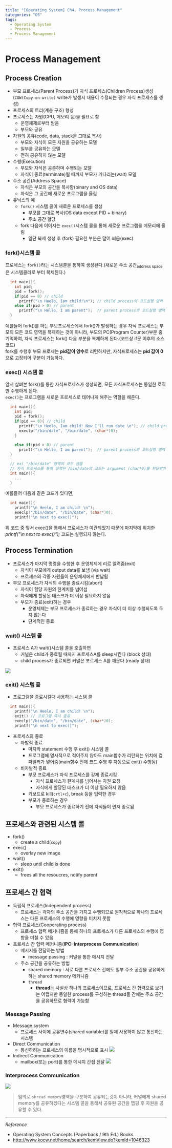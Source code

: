 ```yaml
---
title: "[Operating System] Ch4. Process Management"
categories: "OS"
tags:
  - Operating System
  - Process
  - Process Management
---
```


# Process Management
## Process Creation
- 부모 프로세스(Parent Process)가 자식 프로세스(Children Process)생성 (`COW(Copy-on-write)` write가 발생시 내용이 수정되는 경우 자식 프로세스를 생성)
- 프로세스의 트리(계층 구조) 형성
- 프로세스는 자원(CPU, 메모리 등)을 필요로 함
  - 운영체제로부터 받음
  - 부모와 공유
- 자원의 공유(code, data, stack을 그대로 복사)
  - 부모와 자식이 모든 자원을 공유하는 모델
  - 일부를 공유하는 모델
  - 전혀 공유하지 않는 모델
- 수행(Execution)
  - 부모와 자식은 공존하며 수행되는 모델
  - 자식이 종료(terminate)될 때까지 부모가 기다리는(wait) 모델
- 주소 공간(Address Space)
  - 자식은 부모의 공간을 복사함(binary and OS data)
  - 자식은 그 공간에 새로운 프로그램을 올림
- 유닉스의 예
  - `fork()` 시스템 콜이 새로운 프로세스를 생성
    - 부모를 그대로 복사(OS data except PID + binary)
    - 주소 공간 할당
  - fork 다음에 이어지는 `exec()`시스템 콜을 통해 새로운 프로그램을 메모리에 올림
    - 일단 복제 생성 후 (fork) 필요한 부분은 덮어 씌움(exec)

### fork()시스템 콜
프로세스는 `fork()`라는 시스템콜을 통하여 생성된다.(새로운 주소 공간<sub>address space</sub>은 시스템콜러로 부터 복제된다.)

```c
  int main(){
    int pid;
    pid = fork();
    if(pid == 0) // child
      printf("\n Heelo, Iam child!\n"); // child process의 코드실행 영역
    else if(pid > 0) // parent
      printf("\n Hello, I am parent");  // parent process의 코드실행 영역
  }
```

예를들어 fork()를 하는 부모프로세스에서 fork()가 발생하는 경우 자식 프로세스는 부모의 모든 코드 영역을 복제하는 것이 아니라, 
부모의 PC(Program Counter)부분 중 기억하여, 자식 프로세스는 fork() 다음 부분을 복제하게 된다.(코드상 if문 이후의 소스코드)  
fork를 수행후 부모 프로세는 **pid값이 양수**로 리턴하지만, 자식프로세스는 **pid 값이 0**으로 고정되어 구분이 가능하다.

### exec() 시스템 콜
앞서 살펴본 fork()를 통한 자식프로세스가 생성되면, 모든 자식프로세스는 동일한 로직만 수행하게 된다.  
`exec()`는 프로그램을 새로운 프로세스로 태어나게 해주는 역할을 해준다.

```c
  int main(){
    int pid;
    pid = fork();
    if(pid == 0){ // child
      printf("\n Heelo, Iam child! Now I'll run date \n"); // child process의 코드실행 영역
      execlp("/bin/date", "/bin/date", (char*)0);
    } 
      
    else if(pid > 0) // parent
      printf("\n Hello, I am parent");  // parent process의 코드실행 영역
  }

  // ex) "/bin/date" 영역의 코드 샘플
  // 자식 프로세스를 통해 실행된 /bin/date의 코드는 argument (char*0)를 전달받아 실행할 수 있다.
  int main(){
    ...
  }
```

예를들어 다음과 같은 코드가 있다면,

```c
  int main(){
    printf("\n Heelo, I am child! \n"); 
    execlp("/bin/date", "/bin/date", (char*)0);
    printf("\n next to exec()");
```

위 코드 중 앞서 exec()을 통해서 프로세스가 이관되었기 때문에 마지막에 위치한 *printf("\n next to exec()");* 코드는 실행되지 않는다.

## Process Termination
- 프로세스가 마지막 명령을 수행한 후 운영체제에 리르 알려줌(exit)
  - 자식이 부모에게 output data를 보냄 (via wait)
  - 프로세스의 각종 자원들이 운영체제에게 반납됨
- 부모 프로세스가 자식의 수행을 종료시킴(abort)
  - 자식이 할당 자원의 한계치를 넘어섬
  - 자식에게 할당된 태스크가 더 이상 필요하지 않음
  - 부모가 종료(exit)하는 경우
    - 운영체제는 부모 프로세스가 종료하는 경우 자식이 더 이상 수행되도록 두지 않는다
    - 단계적인 종료

### wait() 시스템 콜
- 프로세스 A가 wait()시스템 콜을 호출하면
  - 커널은 child가 종료될 때까지 프로세스A를 sleep시킨다 (block 상태)
  - child process가 종료되면 커널은 포르세스 A를 깨운다 (ready 상태)

![](/assets/images/study/dev/2021/os/ch4_wait_systemcall.png)

### exit() 시스템 콜
- 프로그램을 종료시킬때 사용하는 시스템 콜

```c
  int main(){
    printf("\n Heelo, I am child! \n"); 
    exit() // 프로그램 즉시 종료
    execlp("/bin/date", "/bin/date", (char*)0);
    printf("\n next to exec()");
```

- 프로세스의 종료
  - 자발적 종료
    - 마지막 statement 수행 후 exit() 시스템 콜
    - 프로그램에 명시적으로 적어주지 않아도 main함수가 리턴되는 위치에 컴파일러가 넣어줌(main함수 전체 코드 수행 후 자동으로 exit() 수행됨)
  - 비자발적 종료
    - 부모 프로세스가 자식 프로세스를 강제 종료시킴
      - 자식 프로세스가 한계치를 넘어서는 자원 요청
      - 자식에게 할당된 태스크가 더 이상 필요하지 않음
    - 키보드로 kill(`crtl+c`), break 등을 입력한 경우
    - 부모가 종료하는 경우
      - 부모 프로세스가 종료하기 전에 자식들이 먼저 종료됨

## 프로세스와 관련된 시스템 콜
- fork()
  - create a child(`copy`)
- exec()
  - overlay new image
- wait()
  - sleep until child is done
- exit()
  - frees all the resoucres, notify parent

## 프로세스 간 협력
- 독립적 프로세스(Independent process)
  - 프로세스는 각자의 주소 공간을 가지고 수행되므로 원칙적으로 하나의 프로세스는 다른 프로세스의 수행에 영향을 미치지 못함
- 협력 프로세스(Cooperating process)
  - 프로세스 협력 메커니즘을 통해 하나의 프로세스가 다른 프로세스의 수행에 영향을 미칠 수 있음
- 프로세스 간 협력 메커니즘(**IPC: Interprocess Communication**)
  - 메시지를 전달하는 방법
    - message passing : 커널을 통한 메시지 전달
  - 주소 공간을 공유하는 방법
    - shared memory : 서로 다른 프로세스 간에도 일부 주소 공간을 공유하게 하는 shared memory 메커니즘
    - `thread`
      - **thread**는 사실상 하나의 프로세스이므로, 프로세스 간 협력으로 보기는 어렵지만 동일한 process를 구성하는 thread들 간에는 주소 공간을 공유하므로 협력이 가능함

### Message Passing
- Message system
  - 프로세스 사이에 공유변수(shared variable)를 일체 사용하지 않고 통신하는 시스템
- Direct Communication
  - 통신하려는 프로세스의 이름을 명시적으로 표시
![](/assets/images/study/dev/2021/os/ch4_direct_comm.png)
- Indirect Communication
  - mailbox(또는 port)를 통한 메시지 간접 전달
![](/assets/images/study/dev/2021/os/ch4_indirect_comm.png)

### Interprocess Communication
![](/assets/images/study/dev/2021/os/ch4_inter-process-communications-models.png)

> 임의로 `shread memory`영역을 구분하여 공유되는것이 아니라, 커널에게 shared memory를 공유하겠다는 시스템 콜을 통해서 공유된 공간을 맵핑 후 자원을 공유할 수 있다.



---

*Reference*

- Operating System Concepts (Paperback / 9th Ed.) Books
- http://www.kocw.net/home/search/kemView.do?kemId=1046323